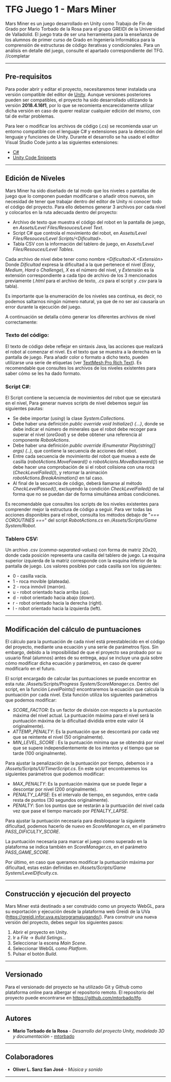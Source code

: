 # TFG Juego 1 - Mars Miner

Mars Miner es un juego desarrollado en Unity como Trabajo de Fin de Grado por Mario Torbado de la Rosa para el grupo GREIDI de la Universidad de Valladolid.
El juego trata de ser una herramienta para la enseñanza de los alumnos de primer curso de Grado en Ingeniería Informática para la comprensión de estructuras
de código iterativas y condicionales. Para un análisis en detalle del juego, consulte el apartado correspondiente del TFG. //completar

--------------------------------------------------------------------------------------------------------------------------------------------------------------

## Pre-requisitos

Para poder abrir y editar el proyecto, necesitaremos tener instalada una versión compatible del editor de [Unity](https://unity3d.com/es/get-unity/download). Aunque versiones posteriores pueden ser compatibles, el proyecto ha sido desarrollado utilizando la versión **2018.4.16f1**, por lo que se recomienta encarecidamente utilizar dicha versión en caso de querer realizar cualquier edición del mismo, con tal de evitar problemas.

Para leer o modificar los archivos de código (.cs) se recomienda usar un entorno compatible con el lenguaje C# y extensiones para la detección del lenguaje y
funciones de Unity. Durante el desarrollo se ha usado el editor Visual Studio Code junto a las siguientes extensiones:

- [C#](https://marketplace.visualstudio.com/items?itemName=ms-dotnettools.csharp)
- [Unity Code Snippets](https://marketplace.visualstudio.com/items?itemName=kleber-swf.unity-code-snippets)

--------------------------------------------------------------------------------------------------------------------------------------------------------------

## Edición de Niveles

Mars Miner ha sido diseñado de tal modo que los niveles o pantallas de juego que lo componen puedan modificarse o añadir otros nuevos, sin necesidad de
tener que trabajar dentro del editor de Unity ni conocer todo el código del proyecto. Para ello debemos generar 3 archivos por cada nivel y colocarlos en
la ruta adecuada dentro del proyecto:

- Archivo de texto que muestra el código del robot en la pantalla de juego, en _Assets/Level Files/Resouces/Level Text_.
- Script C# que controla el movimiento del robot, en _Assets/Level Files/Resouces/Level Scripts/\<Dificultad\>_.
- Tabla CSV con la información del tablero de juego, en _Assets/Level Files/Resouces/Level Tables_.

Cada archivo de nivel debe tener como nombre _\<Dificultad\>X.\<Extensión\>_ Donde _Dificultad_ expresa la dificultad a la que pertenece el nivel
(_Easy_, _Medium_, _Hard_ o _Challenge_), _X_ es el número del nivel, y _Extensión_ es la extensión correspondiente a cada tipo de archivo de los 3
mencionados previamente (_.html_ para el archivo de texto, _.cs_ para el script y _.csv_ para la tabla).

Es importante que la enumeración de los niveles sea contínua, es decir, no podemos saltarnos ningún número natural, ya que de no ser así causaría un error durante la ejecución del juego.


A continuación se detalla cómo generar los diferentes archivos de nivel correctamente:

### Texto del código:
El texto de código debe reflejar en sintaxis Java, las acciones que realizará el robot al comenzar el nivel. Es el texto que se muestra a la derecha en la
pantalla de juego.
Para añadir color o formato a dicho texto, pueden utilizarse una serie de etiquetas (ver [TextMesh Pro Rich Text](http://digitalnativestudios.com/textmeshpro/docs/rich-text/)). Es recomendable que consultes los archivos de los niveles existentes para saber cómo se les ha dado formato.


### Script C#:
El Script contiene la secuencia de movimientos del robot que se ejecutará en el nivel, Para generar nuevos scripts de nivel debemos seguir las siguientes pautas:

- Se debe importar (_using_) la clase _System.Collections_.
- Debe haber una definición _public override void Initialize() {...}_, donde se debe indicar el número de minerales que el robot debe recoger para superar el nivel (_oreGoal_) y se debe obtener una referencia al componente _RobotActions_.
- Debe haber una definición _public override IEnumerator Play(string[] args) {..}_, que contiene la secuencia de acciones del robot.
- Entre cada secuencia de movimiento del robot que mueva a este de casilla (_robotActions.MoveFoward()_ o _robotAcions.MoveBackward()_) se debe hacer una comprobación de si el robot colisiona con una roca (_CheckLevelFailed()_), y retornar la animación _robotActions.BreakAnimation()_ en tal caso.
- Al final de la secuencia de código, deberá llamarse al método _CheckLevelPassed()_, excluyendo la condición _CheckLevelFailed()_ de tal forma que no se puedan dar de forma simultánea ambas condiciones.

Es recomendable que consultes los scripts de los niveles existentes para comprender mejor la estructura de código a seguir. Para ver todas las acciones disponibles para el robot, consulta los métodos debajo de "_=== COROUTINES ===_" del script _RobotActions.cs_ en _/Assets/Scripts/Game System/Robot_.


### Tablero CSV:
Un archivo .csv (_comma-separated-values_) con forma de matriz 20x20, donde cada posición representa una casilla del tablero de juego.
La esquina superior izquierda de la matriz corresponde con la esquina inferior de la pantalla de juego. Los valores posibles por cada casilla son los siguientes:

- 0 - casilla vacía.
- 1 - roca movible (plateada).
- 2 - roca inmóvil (marrón).
- u - robot orientado hacia arriba (up).
- d - robot orientado hacia abajo (down).
- r - robot orientado hacia la derecha (right).
- l - robot orientado hacia la izquierda (left).

--------------------------------------------------------------------------------------------------------------------------------------------------------------

## Modificación del cálculo de puntuaciones

El cálculo para la puntuación de cada nivel está preestablecido en el código del proyecto, mediante una ecuación y una serie de parámetros fijos. Sin embargo, debido a la imposibilidad de que el proyecto sea probado por su usuario final (alumnos) antes de su entrega, aquí se incluye una guía sobre cómo modificar dicha ecuación y parámetros, en caso de querer modificarlo en el futuro.

El script encargado de calcular las puntuaciones se puede encontrar en esta ruta: _/Assets/Scripts/Progress System/ScoreManager.cs_. Dentro del script, en la función _LevelPoints()_ encontraremos la ecuación que calcula la puntuación por cada nivel. Esta función utiliza los siguientes parámetros que podemos modificar:

- _SCORE\_FACTOR_: Es un factor de división con respecto a la puntuación máxima del nivel actual. La puntuación máxima para el nivel será la puntuación máxima de la dificultad dividida entre este valor (4 originalmente).
- _ATTEMP\_PENALTY_: Es la puntuación que se descontará por cada vez que se reintente el nivel (50 originalmente).
- _MIN\_LEVEL\_SCORE_ : Es la puntuación mínima que se obtendrá por nivel que se supere independientemente de los intentos y el tiempo que se tarde (100 originalmente).

Para ajustar la penalización de la puntuación por tiempo, debemos ir a _/Assets/Scripts/UI/TimerScript.cs_. En este script encontraremos los siguientes parámetros que podemos modificar:

- _MAX\_PENALTY_: Es la puntuación máxima que se puede llegar a descontar por nivel (200 originalmente).
- _PENALTY\_LAPSE_: Es el intervalo de tiempo, en segundos, entre cada resta de puntos (30 segundos originalmente).
- _PENALTY_: Son los puntos que se restarán a la puntuación del nivel cada vez que pase el tiempo marcado por _PENALTY\_LAPSE_.

Para ajustar la puntuación necesaria para desbloquear la siguiente dificultad, podemos hacerlo de nuevo en _ScoreManager.cs_, en el parámetro _PASS\_DIFICULTY\_SCORE_.

La puntuación necesaria para marcar el juego como superado en la plataforma se indica también en  _ScoreManager.cs_, en el parámetro _PASS\_GAME\_SCORE_.

Por último, en caso que queramos modificar la puntuación máxima por dificultad, estas están definidas en _/Assets/Scripts/Game System/LevelDificulty.cs_. 

--------------------------------------------------------------------------------------------------------------------------------------------------------------

## Construcción y ejecución del proyecto

Mars Miner está destinado a ser construido como un proyecto WebGL, para su exportación y ejecución desde la plataforma web Greidi de la UVa (https://greidi.infor.uva.es/programajugando/). Para construir una nueva versión del proyecto, debes seguir los siguientes pasos:

1. Abrir el proyecto en Unity.
2. Ir a _File_ -> _Build Setings..._
3. Seleccionar la escena _Main Scene_.
4. Seleccionar WebGL como _Platform_.
5. Pulsar el botón _Build_.

--------------------------------------------------------------------------------------------------------------------------------------------------------------

## Versionado

Para el versionado del proyecto se ha utilizado Git y Github como plataforma online para albergar el repositorio remoto.
El repositorio del proyecto puede encontrarse en https://github.com/mtorbado/tfg.

--------------------------------------------------------------------------------------------------------------------------------------------------------------

## Autores 

* **Mario Torbado de la Rosa** - *Desarrollo del proyecto Unity, modelado 3D y documentación* - [mtorbado](https://github.com/mtorbado)

--------------------------------------------------------------------------------------------------------------------------------------------------------------

## Colaboradores

* **Oliver L. Sanz San José** - *Música y sonido*

--------------------------------------------------------------------------------------------------------------------------------------------------------------

